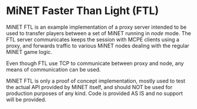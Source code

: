 # MiNET Faster Than Light (FTL)

MiNET FTL is an example implementation of a proxy server intended to be used to transfer players between a set of MiNET running in *node* mode. The FTL server communicates keeps the session with MCPE clients using a proxy, and forwards traffic to various MiNET nodes dealing with the regular MiNET game logic.

Even though FTL use TCP to communicate between proxy and node, any means of communication can be used.

MiNET FTL is only a proof of concept implementation, mostly used to test the actual API provided by MiNET itself, and should NOT be used for production purposes of any kind. Code is provided AS IS and no support will be provided.

